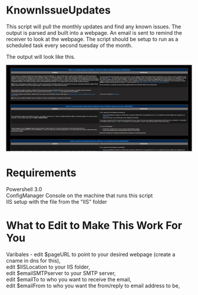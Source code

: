 # KnownIssueUpdates
This script will pull the monthly updates and find any known issues. The output is parsed and built into a webpage. An email is sent to remind the receiver to look at the webpage. The script should be setup to run as a scheduled task every second tuesday of the month. 


The output will look like this. <br/>

![Table Example](ExampleImages/Table.PNG?raw=true)


# Requirements
Powershell 3.0<br/>
ConfigManager Console on the machine that runs this script<br/>
IIS setup with the file from the "IIS" folder<br/>

# What to Edit to Make This Work For You
Varibales - edit $pageURL to point to your desired webpage (create a cname in dns for this), <br/>
            edit $IISLocation to your IIS folder, <br/>
            edit $emailSMTPserver to your SMTP server, <br/>
            edit $emailTo to who you want to receive the email, <br/>
            edit $emailFrom to who you want the from/reply to email address to be, <br/>
